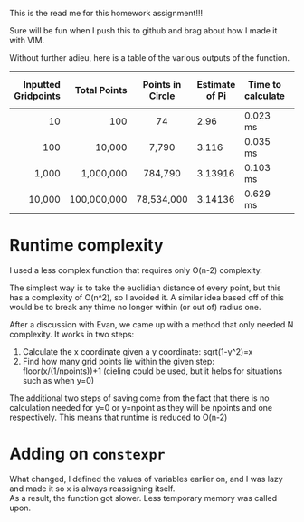 This is the read me for this homework assignment!!!

Sure will be fun when I push this to github and brag about how I made it with VIM.

Without further adieu, here is a table of the various outputs of the function.


|Inputted Gridpoints|Total Points|Points in Circle| Estimate of Pi| Time to calculate| Time with `constexpr`|
|------------------:|-----------:|:--------------:|---------------|------------------|----------------------|
|10                 |100         |74              |2.96           |0.023 ms          |0.029 ms
|100                |10,000      |7,790           |3.116          |0.035 ms          |0.119 ms
|1,000              |1,000,000   |784,790         |3.13916        |0.103 ms          |0.106 ms
|10,000             |100,000,000 |78,534,000      |3.14136        |0.629 ms          |1.177 ms


# Runtime complexity

I used a less complex function that requires only O(n-2) complexity.

The simplest way is to take the euclidian distance of every point, but this has a complexity of O(n^2), so I avoided it. A similar idea based off of this would be to break any thime no longer within (or out of) radius one.

After a discussion with Evan, we came up with a method that only needed N complexity. It works in two steps: 
1. Calculate the x coordinate given a y coordinate: sqrt(1-y^2)=x
2. Find how many grid points lie within the given step: floor(x/(1/npoints))+1 (cieling could be used, but it helps for situations such as when y=0)

The additional two steps of saving come from the fact that there is no calculation needed for y=0 or y=npoint as they will be npoints and one respectively. This means that runtime is reduced to O(n-2)

# Adding on `constexpr`

What changed, I defined the values of variables earlier on, and I was lazy and made it so x is always reassigning itself.  
As a result, the function got slower. Less temporary memory was called upon. 
